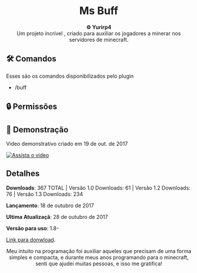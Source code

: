 <h1 align="center">Ms Buff</h1>

<div align="center">
  <strong>⚙️ Yurirp4</strong>
</div>
<div align="center">
  Um projeto incrível , criado para auxiliar os jogadores a minerar nos servidores de minecraft.
</div>

## 🛠️ Comandos

Esses são os comandos disponibilizados pelo plugin

- /buff

## 🔒 Permissões

## 🚀 Demonstração
Video demonstrativo criado em 19 de out. de 2017

[![Assista o video](https://i3.ytimg.com/vi/DAxtoM6ba08/hqdefault.jpg)](https://youtu.be/DAxtoM6ba08)




## Detalhes
**Downloads**: 367 TOTAL | Versão 1.0 Downloads: 61 | Versão 1.2 Downloads: 76 | Versão 1.3 Downloads: 234

**Lançamento**:  18 de outubro de 2017

**Ultima Atualizaçã**: 28 de outubro de 2017

**Versão para uso**: 1.8-

<a href="https://www.spigotmc.org/resources/msbuff-um-plugin-para-ajudar-na-hora-de-minerar.48550/">Link para donwload</a>.



<div align="center">
  Meu intuito na programação foi auxiliar aqueles que precisam de uma forma simples e compacta, e durante meus anos programando para o minecraft, senti que ajudei muitas pessoas, e isso me gratifica!
</div>
